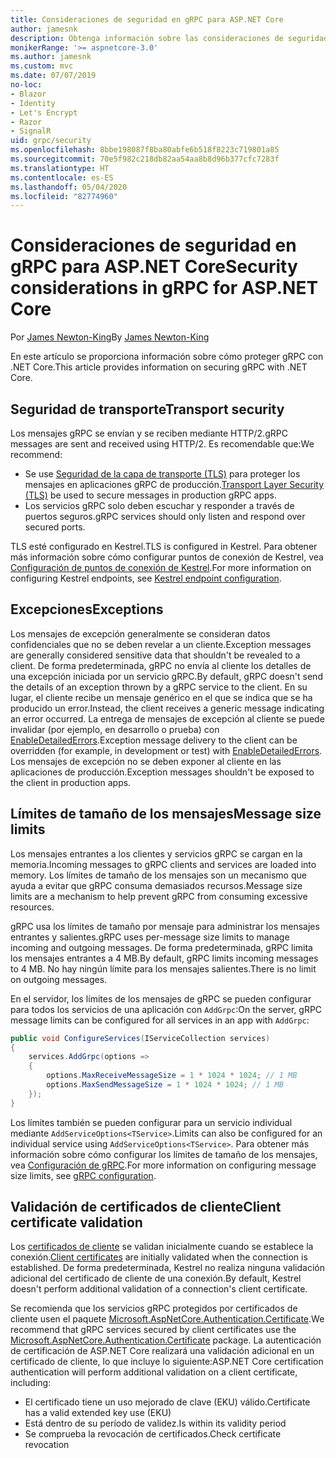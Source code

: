 ```yaml
---
title: Consideraciones de seguridad en gRPC para ASP.NET Core
author: jamesnk
description: Obtenga información sobre las consideraciones de seguridad de gRPC para ASP.NET Core.
monikerRange: '>= aspnetcore-3.0'
ms.author: jamesnk
ms.custom: mvc
ms.date: 07/07/2019
no-loc:
- Blazor
- Identity
- Let's Encrypt
- Razor
- SignalR
uid: grpc/security
ms.openlocfilehash: 8bbe198087f8ba80abfe6b518f8223c719801a85
ms.sourcegitcommit: 70e5f982c218db82aa54aa8b8d96b377cfc7283f
ms.translationtype: HT
ms.contentlocale: es-ES
ms.lasthandoff: 05/04/2020
ms.locfileid: "82774960"
---
```

# <a name="security-considerations-in-grpc-for-aspnet-core"></a><span data-ttu-id="d12b8-103">Consideraciones de seguridad en gRPC para ASP.NET Core</span><span class="sxs-lookup"><span data-stu-id="d12b8-103">Security considerations in gRPC for ASP.NET Core</span></span>

<span data-ttu-id="d12b8-104">Por [James Newton-King](https://twitter.com/jamesnk)</span><span class="sxs-lookup"><span data-stu-id="d12b8-104">By [James Newton-King](https://twitter.com/jamesnk)</span></span>

<span data-ttu-id="d12b8-105">En este artículo se proporciona información sobre cómo proteger gRPC con .NET Core.</span><span class="sxs-lookup"><span data-stu-id="d12b8-105">This article provides information on securing gRPC with .NET Core.</span></span>

## <a name="transport-security"></a><span data-ttu-id="d12b8-106">Seguridad de transporte</span><span class="sxs-lookup"><span data-stu-id="d12b8-106">Transport security</span></span>

<span data-ttu-id="d12b8-107">Los mensajes gRPC se envían y se reciben mediante HTTP/2.</span><span class="sxs-lookup"><span data-stu-id="d12b8-107">gRPC messages are sent and received using HTTP/2.</span></span> <span data-ttu-id="d12b8-108">Es recomendable que:</span><span class="sxs-lookup"><span data-stu-id="d12b8-108">We recommend:</span></span>

* <span data-ttu-id="d12b8-109">Se use [Seguridad de la capa de transporte (TLS)](https://tools.ietf.org/html/rfc5246) para proteger los mensajes en aplicaciones gRPC de producción.</span><span class="sxs-lookup"><span data-stu-id="d12b8-109">[Transport Layer Security (TLS)](https://tools.ietf.org/html/rfc5246) be used to secure messages in production gRPC apps.</span></span>
* <span data-ttu-id="d12b8-110">Los servicios gRPC solo deben escuchar y responder a través de puertos seguros.</span><span class="sxs-lookup"><span data-stu-id="d12b8-110">gRPC services should only listen and respond over secured ports.</span></span>

<span data-ttu-id="d12b8-111">TLS esté configurado en Kestrel.</span><span class="sxs-lookup"><span data-stu-id="d12b8-111">TLS is configured in Kestrel.</span></span> <span data-ttu-id="d12b8-112">Para obtener más información sobre cómo configurar puntos de conexión de Kestrel, vea [Configuración de puntos de conexión de Kestrel](xref:fundamentals/servers/kestrel#endpoint-configuration).</span><span class="sxs-lookup"><span data-stu-id="d12b8-112">For more information on configuring Kestrel endpoints, see [Kestrel endpoint configuration](xref:fundamentals/servers/kestrel#endpoint-configuration).</span></span>

## <a name="exceptions"></a><span data-ttu-id="d12b8-113">Excepciones</span><span class="sxs-lookup"><span data-stu-id="d12b8-113">Exceptions</span></span>

<span data-ttu-id="d12b8-114">Los mensajes de excepción generalmente se consideran datos confidenciales que no se deben revelar a un cliente.</span><span class="sxs-lookup"><span data-stu-id="d12b8-114">Exception messages are generally considered sensitive data that shouldn't be revealed to a client.</span></span> <span data-ttu-id="d12b8-115">De forma predeterminada, gRPC no envía al cliente los detalles de una excepción iniciada por un servicio gRPC.</span><span class="sxs-lookup"><span data-stu-id="d12b8-115">By default, gRPC doesn't send the details of an exception thrown by a gRPC service to the client.</span></span> <span data-ttu-id="d12b8-116">En su lugar, el cliente recibe un mensaje genérico en el que se indica que se ha producido un error.</span><span class="sxs-lookup"><span data-stu-id="d12b8-116">Instead, the client receives a generic message indicating an error occurred.</span></span> <span data-ttu-id="d12b8-117">La entrega de mensajes de excepción al cliente se puede invalidar (por ejemplo, en desarrollo o prueba) con [EnableDetailedErrors](xref:grpc/configuration#configure-services-options).</span><span class="sxs-lookup"><span data-stu-id="d12b8-117">Exception message delivery to the client can be overridden (for example, in development or test) with [EnableDetailedErrors](xref:grpc/configuration#configure-services-options).</span></span> <span data-ttu-id="d12b8-118">Los mensajes de excepción no se deben exponer al cliente en las aplicaciones de producción.</span><span class="sxs-lookup"><span data-stu-id="d12b8-118">Exception messages shouldn't be exposed to the client in production apps.</span></span>

## <a name="message-size-limits"></a><span data-ttu-id="d12b8-119">Límites de tamaño de los mensajes</span><span class="sxs-lookup"><span data-stu-id="d12b8-119">Message size limits</span></span>

<span data-ttu-id="d12b8-120">Los mensajes entrantes a los clientes y servicios gRPC se cargan en la memoria.</span><span class="sxs-lookup"><span data-stu-id="d12b8-120">Incoming messages to gRPC clients and services are loaded into memory.</span></span> <span data-ttu-id="d12b8-121">Los límites de tamaño de los mensajes son un mecanismo que ayuda a evitar que gRPC consuma demasiados recursos.</span><span class="sxs-lookup"><span data-stu-id="d12b8-121">Message size limits are a mechanism to help prevent gRPC from consuming excessive resources.</span></span>

<span data-ttu-id="d12b8-122">gRPC usa los límites de tamaño por mensaje para administrar los mensajes entrantes y salientes.</span><span class="sxs-lookup"><span data-stu-id="d12b8-122">gRPC uses per-message size limits to manage incoming and outgoing messages.</span></span> <span data-ttu-id="d12b8-123">De forma predeterminada, gRPC limita los mensajes entrantes a 4 MB.</span><span class="sxs-lookup"><span data-stu-id="d12b8-123">By default, gRPC limits incoming messages to 4 MB.</span></span> <span data-ttu-id="d12b8-124">No hay ningún límite para los mensajes salientes.</span><span class="sxs-lookup"><span data-stu-id="d12b8-124">There is no limit on outgoing messages.</span></span>

<span data-ttu-id="d12b8-125">En el servidor, los límites de los mensajes de gRPC se pueden configurar para todos los servicios de una aplicación con `AddGrpc`:</span><span class="sxs-lookup"><span data-stu-id="d12b8-125">On the server, gRPC message limits can be configured for all services in an app with `AddGrpc`:</span></span>

```csharp
public void ConfigureServices(IServiceCollection services)
{
    services.AddGrpc(options =>
    {
        options.MaxReceiveMessageSize = 1 * 1024 * 1024; // 1 MB
        options.MaxSendMessageSize = 1 * 1024 * 1024; // 1 MB
    });
}
```

<span data-ttu-id="d12b8-126">Los límites también se pueden configurar para un servicio individual mediante `AddServiceOptions<TService>`.</span><span class="sxs-lookup"><span data-stu-id="d12b8-126">Limits can also be configured for an individual service using `AddServiceOptions<TService>`.</span></span> <span data-ttu-id="d12b8-127">Para obtener más información sobre cómo configurar los límites de tamaño de los mensajes, vea [Configuración de gRPC](xref:grpc/configuration).</span><span class="sxs-lookup"><span data-stu-id="d12b8-127">For more information on configuring message size limits, see [gRPC configuration](xref:grpc/configuration).</span></span>

## <a name="client-certificate-validation"></a><span data-ttu-id="d12b8-128">Validación de certificados de cliente</span><span class="sxs-lookup"><span data-stu-id="d12b8-128">Client certificate validation</span></span>

<span data-ttu-id="d12b8-129">Los [certificados de cliente](https://tools.ietf.org/html/rfc5246#section-7.4.4) se validan inicialmente cuando se establece la conexión.</span><span class="sxs-lookup"><span data-stu-id="d12b8-129">[Client certificates](https://tools.ietf.org/html/rfc5246#section-7.4.4) are initially validated when the connection is established.</span></span> <span data-ttu-id="d12b8-130">De forma predeterminada, Kestrel no realiza ninguna validación adicional del certificado de cliente de una conexión.</span><span class="sxs-lookup"><span data-stu-id="d12b8-130">By default, Kestrel doesn't perform additional validation of a connection's client certificate.</span></span>

<span data-ttu-id="d12b8-131">Se recomienda que los servicios gRPC protegidos por certificados de cliente usen el paquete [Microsoft.AspNetCore.Authentication.Certificate](xref:security/authentication/certauth).</span><span class="sxs-lookup"><span data-stu-id="d12b8-131">We recommend that gRPC services secured by client certificates use the [Microsoft.AspNetCore.Authentication.Certificate](xref:security/authentication/certauth) package.</span></span> <span data-ttu-id="d12b8-132">La autenticación de certificación de ASP.NET Core realizará una validación adicional en un certificado de cliente, lo que incluye lo siguiente:</span><span class="sxs-lookup"><span data-stu-id="d12b8-132">ASP.NET Core certification authentication will perform additional validation on a client certificate, including:</span></span>

* <span data-ttu-id="d12b8-133">El certificado tiene un uso mejorado de clave (EKU) válido.</span><span class="sxs-lookup"><span data-stu-id="d12b8-133">Certificate has a valid extended key use (EKU)</span></span>
* <span data-ttu-id="d12b8-134">Está dentro de su período de validez.</span><span class="sxs-lookup"><span data-stu-id="d12b8-134">Is within its validity period</span></span>
* <span data-ttu-id="d12b8-135">Se comprueba la revocación de certificados.</span><span class="sxs-lookup"><span data-stu-id="d12b8-135">Check certificate revocation</span></span>
